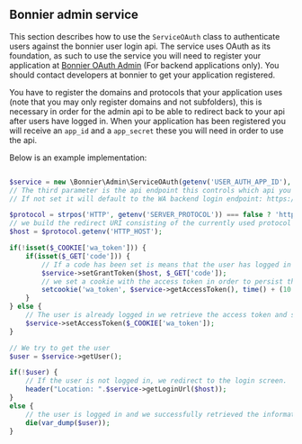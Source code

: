 ## Bonnier admin service
This section describes how to use the `ServiceOAuth` class to authenticate users against the bonnier user login api. The service uses OAuth as its foundation, as such to use the service you will need to register your application at [Bonnier OAuth Admin](https://bonnier-admin.herokuapp.com/admin) (For backend applications only).
You should contact developers at bonnier to get your application registered.

You have to register the domains and protocols that your application uses (note that you may only register domains and not subfolders), this is necessary in order for the admin api to be able to redirect back to your api after users have logged in. When your application has been registered you will receive an `app_id` and a `app_secret` these you will need in order to use the api.

Below is an example implementation:

``` php

$service = new \Bonnier\Admin\ServiceOAuth(getenv('USER_AUTH_APP_ID'), getenv('USER_AUTH_SECRET'), getenv('USER_AUTH_ENDPOINT'));
// The third parameter is the api endpoint this controls which api you are authenticating against.
// If not set it will default to the WA backend login endpoint: https://bonnier-admin.herokuapp.com/

$protocol = strpos('HTTP', getenv('SERVER_PROTOCOL')) === false ? 'http://' : 'https://';
// we build the redirect URI consisting of the currently used protocol and host
$host = $protocol.getenv('HTTP_HOST');

if(!isset($_COOKIE['wa_token'])) {
    if(isset($_GET['code'])) {
        // If a code has been set is means that the user has logged in and was redirected to our site with a ?code=somecode
        $service->setGrantToken($host, $_GET['code']);
        // we set a cookie with the access token in order to persist the user being logged in, even if they refresh the page.
        setcookie('wa_token', $service->getAccessToken(), time() + (10 * 365 * 24 * 60 * 60), '/');
    }
} else {
    // The user is already logged in we retrieve the access token and set it for later use
    $service->setAccessToken($_COOKIE['wa_token']);
}

// We try to get the user
$user = $service->getUser();

if(!$user) {
    // If the user is not logged in, we redirect to the login screen.
    header("Location: ".$service->getLoginUrl($host));
}
else {
    // the user is logged in and we successfully retrieved the information about them form the api
    die(var_dump($user));
}


```
